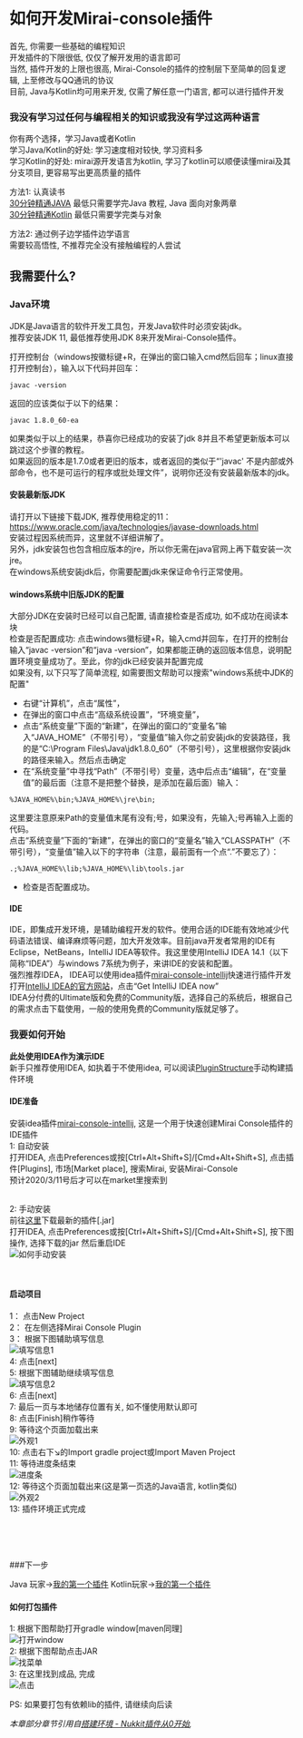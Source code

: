 # 如何开发Mirai-console插件


#### 
首先, 你需要一些基础的编程知识<br> 
开发插件的下限很低, 仅仅了解开发用的语言即可<br>
当然, 插件开发的上限也很高, Mirai-Console的插件的控制层下至简单的回复逻辑, 上至修改与QQ通讯的协议<br>
目前, Java与Kotlin均可用来开发, 仅需了解任意一门语言, 都可以进行插件开发<br>

### 我没有学习过任何与编程相关的知识或我没有学过这两种语言
你有两个选择，学习Java或者Kotlin<br> 
学习Java/Kotlin的好处: 学习速度相对较快, 学习资料多<br> 
学习Kotlin的好处: mirai源开发语言为kotlin, 学习了kotlin可以顺便读懂mirai及其分支项目, 更容易写出更高质量的插件<br> 

方法1: 认真读书<br> 
[30分钟精通JAVA](https://www.runoob.com/java/java-tutorial.html) 最低只需要学完Java 教程, Java 面向对象两章<br> 
[30分钟精通Kotlin](https://www.kotlincn.net/docs/reference/) 最低只需要学完类与对象<br> 

方法2: 通过例子边学插件边学语言<br> 
需要较高悟性, 不推荐完全没有接触编程的人尝试<br> 
## 我需要什么?
### Java环境
JDK是Java语言的软件开发工具包，开发Java软件时必须安装jdk。<br>
推荐安装JDK 11, 最低推荐使用JDK 8来开发Mirai-Console插件。<br> 


打开控制台（windows按徽标键+R，在弹出的窗口输入cmd然后回车；linux直接打开控制台），输入以下代码并回车：
```$xslt
javac -version
```
返回的应该类似于以下的结果：
```$xslt
javac 1.8.0_60-ea
```
如果类似于以上的结果，恭喜你已经成功的安装了jdk 8并且不希望更新版本可以跳过这个步骤的教程。<br> 
如果返回的版本是1.7.0或者更旧的版本，或者返回的类似于“'javac' 不是内部或外部命令，也不是可运行的程序或批处理文件”，说明你还没有安装最新版本的jdk。<br> 

#### 安装最新版JDK
请打开以下链接下载JDK, 推荐使用稳定的11：https://www.oracle.com/java/technologies/javase-downloads.html<br> 
安装过程因系统而异，这里就不详细讲解了。<br> 
另外，jdk安装包也包含相应版本的jre，所以你无需在java官网上再下载安装一次jre。<br> 
在windows系统安装jdk后，你需要配置jdk来保证命令行正常使用。<br> 
#### windows系统中旧版JDK的配置
大部分JDK在安装时已经可以自己配置, 请直接检查是否成功, 如不成功在阅读本块<br> 
检查是否配置成功: 点击windows徽标键+R，输入cmd并回车，在打开的控制台输入“javac -version”和“java -version”，如果都能正确的返回版本信息，说明配置环境变量成功了。至此，你的jdk已经安装并配置完成<br> 
如果没有, 以下只写了简单流程, 如需要图文帮助可以搜索"windows系统中JDK的配置"<br> 
- 右键“计算机”，点击“属性”，<br> 
- 在弹出的窗口中点击“高级系统设置”，“环境变量”，<br> 
- 点击“系统变量”下面的“新建”，在弹出的窗口的“变量名”输入“JAVA_HOME”（不带引号），“变量值”输入你之前安装jdk的安装路径，我的是“C:\Program Files\Java\jdk1.8.0_60”（不带引号），这里根据你安装jdk的路径来输入。然后点击确定<br> 
- 在“系统变量”中寻找“Path”（不带引号）变量，选中后点击“编辑”，在“变量值”的最后面（注意不是把整个替换，是添加在最后面）输入：
```$xslt
%JAVA_HOME%\bin;%JAVA_HOME%\jre\bin;
```
这里要注意原来Path的变量值末尾有没有;号，如果没有，先输入;号再输入上面的代码。<br> 
点击“系统变量”下面的“新建”，在弹出的窗口的“变量名”输入“CLASSPATH”（不带引号），“变量值”输入以下的字符串（注意，最前面有一个点“.”不要忘了）：
```$xslt
.;%JAVA_HOME%\lib;%JAVA_HOME%\lib\tools.jar
```
- 检查是否配置成功。
#### IDE
IDE，即集成开发环境，是辅助编程开发的软件。使用合适的IDE能有效地减少代码语法错误、编译麻烦等问题，加大开发效率。目前java开发者常用的IDE有Eclipse，NetBeans，IntelliJ IDEA等软件。我这里使用IntelliJ IDEA 14.1（以下简称“IDEA”）与windows 7系统为例子，来讲IDE的安装和配置。<br>
强烈推荐IDEA， IDEA可以使用idea插件[mirai-console-intellij](https://github.com/mamoe/mirai-console-intellij)快速进行插件开发
<br>
打开[IntelliJ IDEA的官方网站]( http://www.jetbrains.com/idea/)，点击“Get IntelliJ IDEA now”
<br>
IDEA分付费的Ultimate版和免费的Community版，选择自己的系统后，根据自己的需求点击下载使用，一般的使用免费的Community版就足够了。
<br>

### 我要如何开始
**此处使用IDEA作为演示IDE**<br>
新手只推荐使用IDEA, 如执着于不使用idea, 可以阅读[PluginStructure](PluginStructure.MD)手动构建插件环境<br>

#### IDE准备
安装idea插件[mirai-console-intellij](https://github.com/mamoe/mirai-console-intellij), 这是一个用于快速创建Mirai Console插件的IDE插件 <br>
1: 自动安装<br>
打开IDEA, 点击Preferences或按[Ctrl+Alt+Shift+S]/[Cmd+Alt+Shift+S], 点击插件[Plugins], 市场[Market place], 搜索Mirai, 安装Mirai-Console<br>
预计2020/3/11号后才可以在market里搜索到<br>
<br>

2: 手动安装<br>
前往[这里](https://github.com/mamoe/mirai-console-intellij/releases)下载最新的插件[.jar]<BR>
打开IDEA, 点击Preferences或按[Ctrl+Alt+Shift+S]/[Cmd+Alt+Shift+S], 按下图操作, 选择下载的jar 然后重启IDE<br>
![如何手动安装](assets/ideaInstall.png)

<br>

#### 启动项目
1： 点击New Project<br>
2： 在左侧选择Mirai Console Plugin<br>
3： 根据下图辅助填写信息<br>
![填写信息1](assets/ideaplugin1.jpg)<br>
4:  点击[next]<br>
5:  根据下图辅助继续填写信息<br>
![填写信息2](assets/ideaplugin2.jpg)<br>
6:  点击[next]<br>
7:  最后一页与本地储存位置有关, 如不懂使用默认即可<br>
8:  点击[Finish]稍作等待<br>
9:  等待这个页面加载出来<br>
![外观1](assets/ideaplugin3.png)<br>
10: 点击右下↘的Import gradle project或Import Maven Project<br>
11: 等待进度条结束<br>
![进度条](assets/ideaplugin4.png)<br>
12: 等待这个页面加载出来(这是第一页选的Java语言, kotlin类似)<br>
![外观2](assets/ideaplugin5.png)<br>
13: 插件环境正式完成<br>


<br>
<br>
<br>

###下一步

Java  玩家->[我的第一个插件](https://github.com/mamoe/mirai-console/PluginDocs/java/MyFirstPlugin.MD)
Kotlin玩家->[我的第一个插件](https://github.com/mamoe/mirai-console/PluginDocs/kotlin/MyFirstPlugin.MD)

#### 如何打包插件
1: 根据下图帮助打开gradle window[maven同理]<br>
![打开window](assets/ideaplugin6.jpg)<br>
2: 根据下图帮助点击JAR<br>
![找菜单](assets/ideaplugin7.png)<br>
3: 在这里找到成品, 完成<br>
![点击](assets/ideaplugin8.png)<br>

PS: 如果要打包有依赖lib的插件, 请继续向后读<br>

    

<i>本章部分章节引用自[搭建环境 - Nukkit插件从0开始](https://www.cnblogs.com/xtypr/p/nukkit_plugin_start_from_0_build_environment.html),</i>


